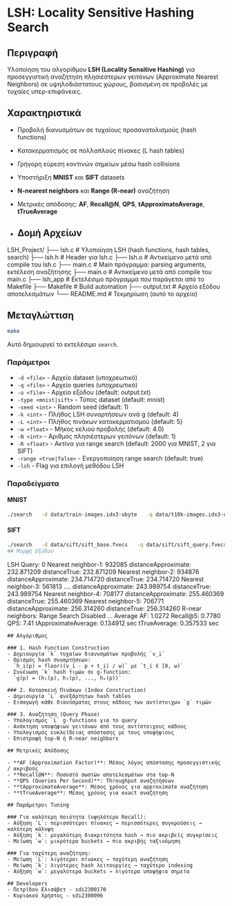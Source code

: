 # LSH: Locality Sensitive Hashing Search

## Περιγραφή
Υλοποίηση του αλγορίθμου **LSH (Locality Sensitive Hashing)** για προσεγγιστική 
αναζήτηση πλησιέστερων γειτόνων (Approximate Nearest Neighbors) σε 
υψηλοδιάστατους χώρους, βασισμένη σε προβολές με τυχαίες υπερ-επιφάνειες.

## Χαρακτηριστικά
- Προβολή διανυσμάτων σε τυχαίους προσανατολισμούς (hash functions)
- Κατακερματισμός σε πολλαπλούς πίνακες (L hash tables)
- Γρήγορη εύρεση κοντινών σημείων μέσω hash collisions
- Υποστήριξη **MNIST** και **SIFT** datasets
- **N-nearest neighbors** και **Range (R-near)** αναζήτηση
- Μετρικές απόδοσης: **AF**, **Recall@N**, **QPS**, **tApproximateAverage**, **tTrueAverage**

- ## Δομή Αρχείων 
LSH_Project/
├── lsh.c             # Υλοποίηση LSH (hash functions, hash tables, search)
├── lsh.h             # Header για lsh.c
├── lsh.o             # Αντικείμενο μετά από compile του lsh.c
├── main.c            # Main πρόγραμμα: parsing arguments, εκτέλεση αναζήτησης
├── main.o            # Αντικείμενο μετά από compile του main.c
├── lsh_app           # Εκτελέσιμο πρόγραμμα που παράγεται από το Makefile
├── Makefile          # Build automation
├── output.txt        # Αρχείο εξόδου αποτελεσμάτων
└── README.md         # Τεκμηρίωση (αυτό το αρχείο)

## Μεταγλώττιση

```bash
make
```
Αυτό δημιουργεί το εκτελέσιμο `search`.

### Παράμετροι
- `-d <file>` - Αρχείο dataset (υποχρεωτικό)
- `-q <file>` - Αρχείο queries (υποχρεωτικό)
- `-o <file>` - Αρχείο εξόδου (default: output.txt)
- `-type <mnist|sift>` - Τύπος dataset (default: mnist)
- `-seed <int>` - Random seed (default: 1)
- `-k <int>` - Πλήθος LSH συναρτήσεων ανά g (default: 4)
- `-L <int>` - Πλήθος πινάκων κατακερματισμού (default: 5)
- `-w <float>` - Μήκος κελιού προβολής (default: 4.0)
- `-N <int>` - Αριθμός πλησιέστερων γειτόνων (default: 1)
- `-R <float>` - Ακτίνα για range search (default: 2000 για MNIST, 2 για SIFT)
- `-range <true|false>` - Ενεργοποίηση range search (default: true)
- `-lsh` - Flag για επιλογή μεθόδου LSH
### Παραδείγματα
#### MNIST
```bash
./search   -d data/train-images.idx3-ubyte   -q data/t10k-images.idx3-ubyte   -k 10 -L 40 -w 200 -N 5 -R 1200   -o mnist_results_slow_highrecall.txt   -type mnist -range true -lsh

```
#### SIFT
```bash
./search   -d data/sift/sift_base.fvecs   -q data/sift/sift_query.fvecs   -k 16   -L 1   -w 600   -N 5   -R 30   -o sift_results_fast.txt   -type sift   -range false   -lsh
## Μορφή Εξόδου
```
LSH
Query: 0
Nearest neighbor-1: 932085
distanceApproximate: 232.871209
distanceTrue: 232.871209
Nearest neighbor-2: 934876
distanceApproximate: 234.714720
distanceTrue: 234.714720
Nearest neighbor-3: 561813
....
distanceApproximate: 243.989754
distanceTrue: 243.989754
Nearest neighbor-4: 708177
distanceApproximate: 255.460369
distanceTrue: 255.460369
Nearest neighbor-5: 706771
distanceApproximate: 256.314260
distanceTrue: 256.314260
R-near neighbors:
Range Search Disabled
...
Average AF: 1.0272
Recall@5: 0.7780
QPS: 7.41
tApproximateAverage: 0.134912 sec
tTrueAverage: 0.357533 sec
```
## Αλγόριθμος

### 1. Hash Function Construction
- Δημιουργία `k` τυχαίων διανυσμάτων προβολής `v_i`
- Ορισμός hash συναρτήσεων:  
  `h_i(p) = floor((v_i · p + t_i) / w)` με `t_i ∈ [0, w)`
- Συνένωση `k` hash τιμών σε g-function:  
  `g(p) = (h₁(p), h₂(p), ..., hₖ(p))`

### 2. Κατασκευή Πινάκων (Index Construction)
- Δημιουργία `L` ανεξάρτητων hash tables
- Εισαγωγή κάθε διανύσματος στους κάδους των αντίστοιχων `g` τιμών

### 3. Αναζήτηση (Query Phase)
- Υπολογισμός `L` g-functions για το query
- Ανάκτηση υποψήφιων γειτόνων από τους αντίστοιχους κάδους
- Υπολογισμός ευκλείδειας απόστασης με τους υποψήφιους
- Επιστροφή top-N ή R-near neighbors

## Μετρικές Απόδοσης

- **AF (Approximation Factor)**: Μέσος λόγος απόστασης προσεγγιστικής / ακριβούς
- **Recall@N**: Ποσοστό σωστών αποτελεσμάτων στα top-N
- **QPS (Queries Per Second)**: Throughput αναζητήσεων
- **tApproximateAverage**: Μέσος χρόνος για approximate αναζήτηση
- **tTrueAverage**: Μέσος χρόνος για exact αναζήτηση

## Παράμετροι Tuning

### Για καλύτερη ποιότητα (υψηλότερο Recall):
- Αύξηση `L`: περισσότεροι πίνακες → περισσότερες συγκρούσεις → καλύτερη κάλυψη
- Αύξηση `k`: μεγαλύτερη διακριτότητα hash → πιο ακριβείς συγκρίσεις
- Μείωση `w`: μικρότερα buckets → πιο ακριβής ταξινόμηση

### Για ταχύτερη αναζήτηση:
- Μείωση `L`: λιγότεροι πίνακες → ταχύτερη αναζήτηση
- Μείωση `k`: λιγότερες hash λειτουργίες → ταχύτερο indexing
- Αύξηση `w`: μεγαλύτερα buckets → λιγότερα υποψήφια σημεία

## Developers
- Πετρίδου Ελισάβετ - sdi2300170
- Κυριακού Χρήστος - sdi2300096








